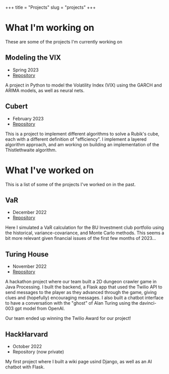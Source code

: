+++
title = "Projects"
slug = "projects"
+++

# What I'm working on

These are some of the projects I'm currently working on

## Modeling the VIX

* Spring 2023
* [Repository](https://github.com/pbrowne011/vixproject)

A project in Python to model the Volatility Index (VIX) using the GARCH and ARIMA models, as well as neural nets.

## Cubert

* February 2023
* [Repository](https://github.com/pbrowne011/cubert)

This is a project to implement different algorithms to solve a Rubik's cube, each with a different definition of "efficiency". I implement a layered algorithm approach, and am working on building an implementation of the Thistlethwaite algorithm.

# What I've worked on

This is a list of some of the projects I've worked on in the past.

## VaR

* December 2022
* [Repository](https://github.com/pbrowne011/understandingvar)

Here I simulated a VaR calculation for the BU Investment club portfolio using the historical, variance-covariance, and Monte Carlo methods. This seems a bit more relevant given financial issues of the first few months of 2023...

## Turing House

* November 2022
* [Repository](https://github.com/lakitu/turing-house)

A hackathon project where our team built a 2D dungeon crawler game in Java Processing. I built the backend, a Flask app that used the Twilio API to send messages to the player as they advanced through the game, giving clues and (hopefully) encouraging messages. I also built a chatbot interface to have a conversation with the "ghost" of Alan Turing using the davinci-003 gpt model from OpenAI.

Our team ended up winning the Twilio Award for our project!

## HackHarvard

* October 2022
* Repository (now private)

My first project where I built a wiki page usind Django, as well as an AI chatbot with Flask.